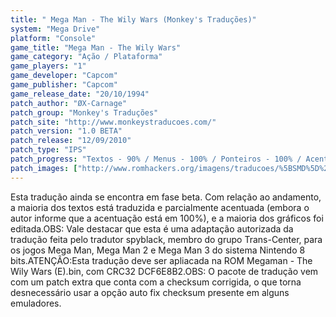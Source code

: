```yaml
---
title: " Mega Man - The Wily Wars (Monkey's Traduções)"
system: "Mega Drive"
platform: "Console"
game_title: "Mega Man - The Wily Wars"
game_category: "Ação / Plataforma"
game_players: "1"
game_developer: "Capcom"
game_publisher: "Capcom"
game_release_date: "20/10/1994"
patch_author: "ØX-Carnage"
patch_group: "Monkey's Traduções"
patch_site: "http://www.monkeystraducoes.com/"
patch_version: "1.0 BETA"
patch_release: "12/09/2010"
patch_type: "IPS"
patch_progress: "Textos - 90% / Menus - 100% / Ponteiros - 100% / Acentos - 100% / Gráficos - 60% / Geral - 90%"
patch_images: ["http://www.romhackers.org/imagens/traducoes/%5BSMD%5D%20Megaman%20-%20The%20Wily%20Wars%20-%20Monkey's%20Tradu%C3%A7%C3%B5es%20-%201.png","http://www.romhackers.org/imagens/traducoes/%5BSMD%5D%20Megaman%20-%20The%20Wily%20Wars%20-%20Monkey's%20Tradu%C3%A7%C3%B5es%20-%202.png","http://www.romhackers.org/imagens/traducoes/%5BSMD%5D%20Megaman%20-%20The%20Wily%20Wars%20-%20Monkey's%20Tradu%C3%A7%C3%B5es%20-%203.png"]
---
```

Esta tradução ainda se encontra em fase beta. Com relação ao andamento, a maioria dos textos está traduzida e parcialmente acentuada (embora o autor informe que a acentuação está em 100%), e a maioria dos gráficos foi editada.OBS: Vale destacar que esta é uma adaptação autorizada da tradução feita pelo tradutor spyblack, membro do grupo Trans-Center, para os jogos Mega Man, Mega Man 2 e Mega Man 3 do sistema Nintendo 8 bits.ATENÇÃO:Esta tradução deve ser apliacada na ROM Megaman - The Wily Wars (E).bin, com CRC32 DCF6E8B2.OBS: O pacote de tradução vem com um patch extra que conta com a checksum corrigida, o que torna desnecessário usar a opção auto fix checksum presente em alguns emuladores.